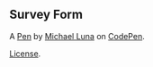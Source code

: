 Survey Form
-----------


A [Pen](https://codepen.io/Paero/pen/rNbqbvx) by [Michael Luna](https://codepen.io/Paero) on [CodePen](https://codepen.io).

[License](https://codepen.io/license/pen/rNbqbvx).